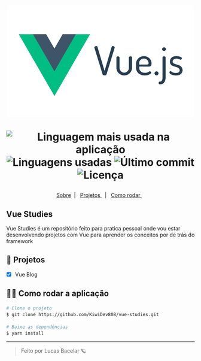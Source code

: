 <h1 align='center'>
    <img  src="./.github/project-logo.png"/>

   <p align="center">
      <img alt="Linguagem mais usada na aplicação" src="https://img.shields.io/github/languages/top/KiwiDev808/vue-studies?color=42b883&labelColor=F7F9FA">
      <img alt="Linguagens usadas" src="https://img.shields.io/github/languages/count/KiwiDev808/vue-studies?color=42b883&labelColor=F7F9FA">
      <img alt="Último commit" src="https://img.shields.io/github/last-commit/KiwiDev808/vue-studies?color=42b883&labelColor=F7F9FA">
      <img alt="Licença" src="https://shields.io/badge/license-MIT-ff7f00&?&style=flat?&color=42b883&labelColor=F7F9FA">
  </p>  
</h1>

  <p align="center">
  <a href="#-keepalive"> Sobre</a>&nbsp;&nbsp;|&nbsp;&nbsp;
  <a href="#-Projetos">  Projetos  </a>&nbsp;&nbsp;|&nbsp;&nbsp;
  <a href="#-Como-rodar-a-aplicação">  Como rodar  </a>&nbsp;&nbsp;
</p>

<div align='center'>
    
</div>

## Vue Studies

Vue Studies é um repositório feito para pratica pessoal onde vou estar desenvolvendo projetos com Vue para aprender os conceitos por de trás do framework

## 📝 Projetos

- [x] Vue Blog

## 👷‍♀️ Como rodar a aplicação

```bash
# Clone o projeto
$ git clone https://github.com/KiwiDev808/vue-studies.git

# Baixe as dependências
$ yarn install

```

---

<blockquote> Feito por Lucas Bacelar 🪐 </blockquote>
